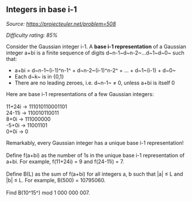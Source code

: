Integers in base i-1
--------------------

*Source: https://projecteuler.net/problem=508*


*Difficulty rating: 85%*

Consider the Gaussian integer i-1. A **base i-1 representation** of a
Gaussian integer a+bi is a finite sequence of digits
d~n-1~d~n-2~...d~1~d~0~ such that:

-   a+bi = d~n-1~(i-1)^n-1^ + d~n-2~(i-1)^n-2^ + ... + d~1~(i-1) + d~0~
-   Each d~k~ is in {0,1}
-   There are no leading zeroes, i.e. d~n-1~ ≠ 0, unless a+bi is itself
    0

Here are base i-1 representations of a few Gaussian integers:\
\
 11+24i → 111010110001101\
 24-11i → 110010110011\
 8+0i → 111000000\
 -5+0i → 11001101\
 0+0i → 0

Remarkably, every Gaussian integer has a unique base i-1
representation!\
\
 Define f(a+bi) as the number of 1s in the unique base i-1
representation of a+bi. For example, f(11+24i) = 9 and f(24-11i) = 7.\
\
 Define B(L) as the sum of f(a+bi) for all integers a, b such that |a| ≤
L and |b| ≤ L. For example, B(500) = 10795060.\
\
 Find B(10^15^) mod 1 000 000 007.
